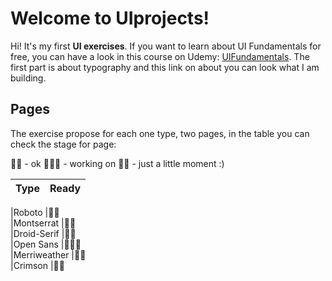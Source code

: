 # Welcome to UIprojects!

Hi! It's my first **UI exercises**. If you want to learn about UI Fundamentals for free, you can have a look in this course on Udemy: [UIFundamentals](https://www.udemy.com/course/fundamentals-of-user-interface-design/). 
The first part is about typography and this link on about you can look what I am building.

## Pages
The exercise propose for each one type, two pages, in the table you can check the stage for page:

👍🏽 - ok
👩🏽‍💻 - working on
🤏🏽 - just a little moment :)


|Type             |Ready                                                       
|-----------------|-------------------------------

|Roboto          |👍🏽                      
|Montserrat      |🤏🏽                     
|Droid-Serif     |🤏🏽			      
|Open Sans       |👩🏽‍💻                   
|Merriweather    |🤏🏽                    
|Crimson         |🤏🏽            



